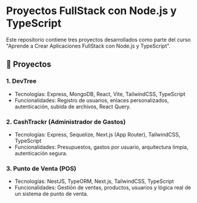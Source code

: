 # Proyectos FullStack con Node.js y TypeScript

Este repositorio contiene tres proyectos desarrollados como parte del curso "Aprende a Crear Aplicaciones FullStack con Node.js y TypeScript".

## 📌 Proyectos

### 1. DevTree 
- Tecnologías: Express, MongoDB, React, Vite, TailwindCSS, TypeScript
- Funcionalidades: Registro de usuarios, enlaces personalizados, autenticación, subida de archivos, React Query.

### 2. CashTrackr (Administrador de Gastos)
- Tecnologías: Express, Sequelize, Next.js (App Router), TailwindCSS, TypeScript
- Funcionalidades: Presupuestos, gastos por usuario, arquitectura limpia, autenticación segura.

### 3. Punto de Venta (POS)
- Tecnologías: NestJS, TypeORM, Next.js, TailwindCSS, TypeScript
- Funcionalidades: Gestión de ventas, productos, usuarios y lógica real de un sistema de punto de venta.

